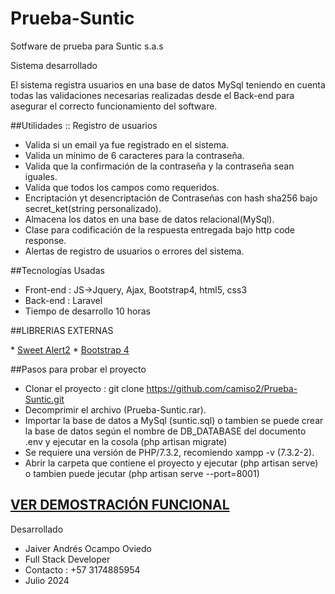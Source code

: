 # Prueba-Suntic
Sotfware de prueba para Suntic s.a.s

Sistema desarrollado  

El sistema registra usuarios en una base de datos MySql teniendo en cuenta todas las validaciones necesarias realizadas desde el Back-end para asegurar el correcto funcionamiento del software.


##Utilidades  :: Registro de usuarios

* Valida si un email ya fue registrado en el sistema.
* Valida un mínimo de 6 caracteres para la contraseña.
* Valida que la confirmación de la contraseña  y la contraseña sean iguales.
* Valida que todos los campos como requeridos.
* Encriptación yt desencriptación de Contraseñas con hash sha256 bajo secret_ket(string personalizado).
* Almacena los datos en una base de datos relacional(MySql).
* Clase para codificación de la respuesta entregada bajo http code response.
* Alertas de registro de usuarios o errores del sistema.


##Tecnologías Usadas
* Front-end : JS->Jquery, Ajax, Bootstrap4, html5, css3
* Back-end : Laravel
* Tiempo de desarrollo 10 horas


##LIBRERIAS EXTERNAS
<p align="left">
* <a href="https://sweetalert2.github.io/">Sweet Alert2</a>
* <a href="https://cdnjs.cloudflare.com/ajax/libs/font-awesome/4.7.0/css/font-awesome.min.css">Bootstrap 4</a>
</p>

##Pasos para probar el proyecto
* Clonar el proyecto : git clone https://github.com/camiso2/Prueba-Suntic.git
* Decomprimir el archivo (Prueba-Suntic.rar).
* Importar la base de datos a MySql (suntic.sql) o tambien se puede crear la base de datos según el nombre de DB_DATABASE del documento .env y ejecutar en la cosola (php artisan migrate)
* Se requiere una versión de PHP/7.3.2, recomiendo xampp -v (7.3.2-2).
* Abrir la carpeta que contiene el proyecto y ejecutar (php artisan serve) o tambien puede jecutar (php artisan serve --port=8001)

## <a href="https://youtu.be/zKfy2J88vQ4" target="_blank"> VER DEMOSTRACIÓN FUNCIONAL</a>


Desarrollado
* Jaiver Andrés Ocampo Oviedo
* Full Stack Developer
* Contacto : +57 3174885954
* Julio 2024 
